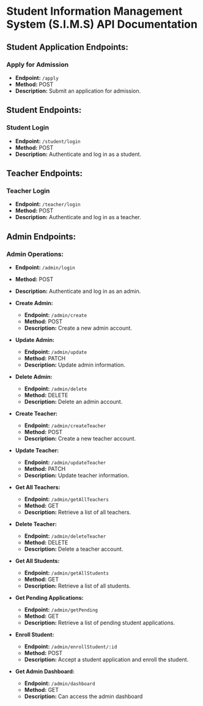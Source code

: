 # Student Information Management System (S.I.M.S) API Documentation

## Student Application Endpoints:

### Apply for Admission
- **Endpoint:** `/apply`
- **Method:** POST
- **Description:** Submit an application for admission.

## Student Endpoints:

### Student Login
- **Endpoint:** `/student/login`
- **Method:** POST
- **Description:** Authenticate and log in as a student.

## Teacher Endpoints:

### Teacher Login
- **Endpoint:** `/teacher/login`
- **Method:** POST
- **Description:** Authenticate and log in as a teacher.

## Admin Endpoints: 

### Admin Operations:
- **Endpoint:** `/admin/login`
- **Method:** POST
- **Description:** Authenticate and log in as an admin.

- **Create Admin:**
  - **Endpoint:** `/admin/create`
  - **Method:** POST
  - **Description:** Create a new admin account.
  
- **Update Admin:**
  - **Endpoint:** `/admin/update`
  - **Method:** PATCH
  - **Description:** Update admin information.
  
- **Delete Admin:**
  - **Endpoint:** `/admin/delete`
  - **Method:** DELETE
  - **Description:** Delete an admin account.

- **Create Teacher:**
  - **Endpoint:** `/admin/createTeacher`
  - **Method:** POST
  - **Description:** Create a new teacher account.
  
- **Update Teacher:**
  - **Endpoint:** `/admin/updateTeacher`
  - **Method:** PATCH
  - **Description:** Update teacher information.
  
- **Get All Teachers:**
  - **Endpoint:** `/admin/getAllTeachers`
  - **Method:** GET
  - **Description:** Retrieve a list of all teachers.
  
- **Delete Teacher:**
  - **Endpoint:** `/admin/deleteTeacher`
  - **Method:** DELETE
  - **Description:** Delete a teacher account.

- **Get All Students:**
  - **Endpoint:** `/admin/getAllStudents`
  - **Method:** GET
  - **Description:** Retrieve a list of all students.

- **Get Pending Applications:**
  - **Endpoint:** `/admin/getPending`
  - **Method:** GET
  - **Description:** Retrieve a list of pending student applications.

- **Enroll Student:**
  - **Endpoint:** `/admin/enrollStudent/:id`
  - **Method:** POST
  - **Description:** Accept a student application and enroll the student.

- **Get Admin Dashboard:**
  - **Endpoint:** `/admin/dashboard`
  - **Method:** GET
  - **Description:** Can access the admin dashboard